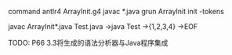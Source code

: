 command
antlr4 ArrayInit.g4
javac *.java
grun ArrayInit init -tokens

javac ArrayInit*.java Test.java
->java Test
->{1,2,3,4}
->EOF

TODO: P66  3.3将生成的语法分析器与Java程序集成